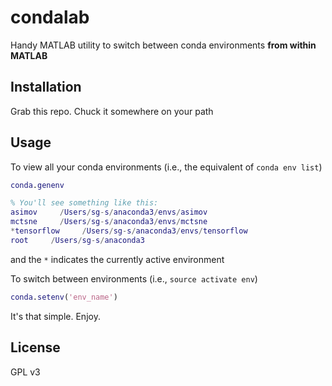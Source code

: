 # condalab

Handy MATLAB utility to switch between conda environments **from within MATLAB**

## Installation

Grab this repo. Chuck it somewhere on your path

## Usage

To view all your conda environments (i.e., the equivalent of `conda env list`)

```matlab
conda.genenv

% You'll see something like this:
asimov     /Users/sg-s/anaconda3/envs/asimov
mctsne     /Users/sg-s/anaconda3/envs/mctsne
*tensorflow     /Users/sg-s/anaconda3/envs/tensorflow
root     /Users/sg-s/anaconda3

```

and the `*` indicates the currently active environment

To switch between environments (i.e., `source activate env`)

```matlab
conda.setenv('env_name')

```

It's that simple. Enjoy. 

## License

GPL v3